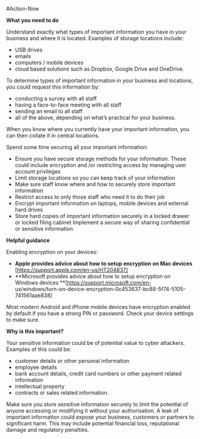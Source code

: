 #Action-Now 

**What you need to do**

Understand exactly what types of important information you have in your business and where it is located. Examples of storage locations include:

- USB drives  
- emails  
- computers / mobile devices  
- cloud based solutions such as Dropbox, Google Drive and OneDrive.

To determine types of important information in your business and locations, you could request this information by:

- conducting a survey with all staff  
- having a face-to-face meeting with all staff  
- sending an email to all staff  
- all of the above, depending on what’s practical for your business.

When you know where you currently have your important information, you can then collate it in central locations. 

Spend some time securing all your important information:

- Ensure you have secure storage methods for your information. These could include encryption and /or restricting access by managing user account privileges
- Limit storage locations so you can keep track of your information  
- Make sure staff know where and how to securely store important information  
- Restrict access to only those staff who need it to do their job  
- Encrypt important information on laptops, mobile devices and external hard drives  
- Store hard copies of important information securely in a locked drawer or locked filing cabinet Implement a secure way of sharing confidential or sensitive information

**Helpful guidance**

Enabling encryption on your devices:  

- **Apple provides advice about how to setup encryption on Mac devices** [https://support.apple.com/en-us/HT204837]
- **Microsoft provides advice about how to setup encryption on Windows devices **[https://support.microsoft.com/en- us/windows/turn-on-device-encryption-0c453637-bc88-5f74-5105-741561aae838]

Most modern Android and iPhone mobile devices have encryption enabled by default if you have a strong PIN or password. Check your device settings to make sure.

**Why is this important?**

Your sensitive information could be of potential value to cyber attackers. Examples of this could be:

- customer details or other personal information 
- employee details
- bank account details, credit card numbers or other payment related information
- intellectual property  
- contracts or sales related information.

Make sure you store sensitive information securely to limit the potential of anyone accessing or modifying it without your authorisation. A leak of important information could expose your business, customers or partners to significant harm. This may include potential financial loss, reputational damage and regulatory penalties.